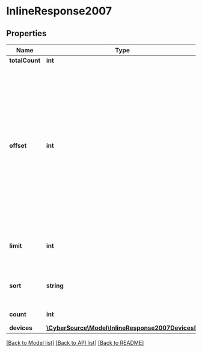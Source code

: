 # InlineResponse2007

## Properties
Name | Type | Description | Notes
------------ | ------------- | ------------- | -------------
**totalCount** | **int** | Total number of results. | [optional] 
**offset** | **int** | Controls the starting point within the collection of results, which defaults to 0. The first item in the collection is retrieved by setting a zero offset.  For example, if you have a collection of 15 items to be retrieved from a resource and you specify limit&#x3D;5, you can retrieve the entire set of results in 3 successive requests by varying the offset value like this:  &#x60;offset&#x3D;0&#x60; &#x60;offset&#x3D;5&#x60; &#x60;offset&#x3D;10&#x60;  **Note:** If an offset larger than the number of results is provided, this will result in no embedded object being returned. | [optional] 
**limit** | **int** | Controls the maximum number of items that may be returned for a single request. The default is 20, the maximum is 2500. | [optional] 
**sort** | **string** | A comma separated list of the following form:  &#x60;terminalCreationDate:desc or serialNumber or terminalUpdationDate&#x60; | [optional] 
**count** | **int** | Results for this page, this could be below the limit. | [optional] 
**devices** | [**\CyberSource\Model\InlineResponse2007Devices[]**](InlineResponse2007Devices.md) | A collection of devices | [optional] 

[[Back to Model list]](../README.md#documentation-for-models) [[Back to API list]](../README.md#documentation-for-api-endpoints) [[Back to README]](../README.md)


